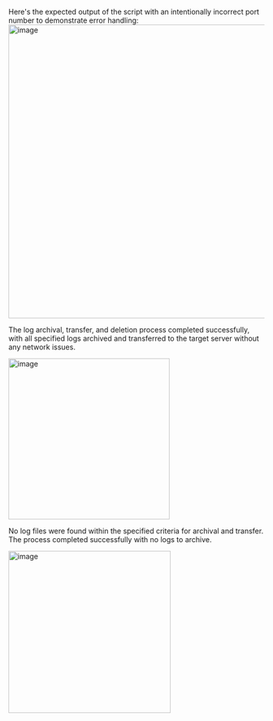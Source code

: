 Here's the expected output of the script with an intentionally incorrect port number to demonstrate error handling:
<img width="578" alt="image" src="https://github.com/thrinathadevops/devops/assets/167942687/b61bee01-fc89-4357-b6c9-d2f085a89534">

The log archival, transfer, and deletion process completed successfully, with all specified logs archived and transferred to the target server without any network issues.


<img width="317" alt="image" src="https://github.com/thrinathadevops/devops/assets/167942687/610da92c-1cf2-41ee-951b-4aae86faa10e">

No log files were found within the specified criteria for archival and transfer. The process completed successfully with no logs to archive.


<img width="319" alt="image" src="https://github.com/thrinathadevops/devops/assets/167942687/ddc9f55d-767d-476d-8070-3a56a7de6911">
